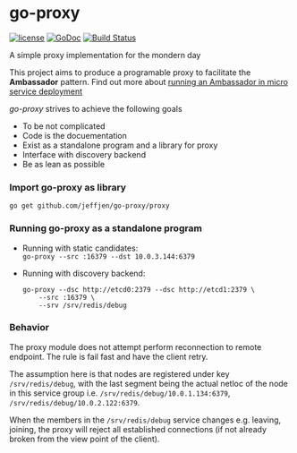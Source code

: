 # go-proxy
[![license](http://img.shields.io/badge/license-MIT-blue.svg)](https://raw.githubusercontent.com/jeffjen/go-libkv/master/LICENSE)
[![GoDoc](https://godoc.org/github.com/jeffjen/go-proxy/proxy?status.png)](https://godoc.org/github.com/jeffjen/go-proxy/proxy)
[![Build Status](https://travis-ci.org/jeffjen/go-proxy.svg)](https://travis-ci.org/jeffjen/go-proxy)

A simple proxy implementation for the mondern day

This project aims to produce a programable proxy to facilitate the
**Ambassador** pattern.  Find out more about [running an Ambassador in micro
service deployment](https://github.com/jeffjen/ambd)

*go-proxy* strives to achieve the following goals
- To be not complicated
- Code is the docuementation
- Exist as a standalone program and a library for proxy
- Interface with discovery backend
- Be as lean as possible

### Import go-proxy as library
`go get github.com/jeffjen/go-proxy/proxy`

### Running go-proxy as a standalone program
- Running with static candidates:  
    `go-proxy --src :16379 --dst 10.0.3.144:6379`

- Running with discovery backend:  
    ```
    go-proxy --dsc http://etcd0:2379 --dsc http://etcd1:2379 \
        --src :16379 \
        --srv /srv/redis/debug
    ```

### Behavior
The proxy module does not attempt perform reconnection to remote endpoint.
The rule is fail fast and have the client retry.

The assumption here is that nodes are registered under key `/srv/redis/debug`,
with the last segment being the actual netloc of the node in this service
group i.e. `/srv/redis/debug/10.0.1.134:6379`, `/srv/redis/debug/10.0.2.122:6379`.

When the members in the `/srv/redis/debug` service changes e.g. leaving,
joining, the proxy will reject all established connections (if not already
broken from the view point of the client).

